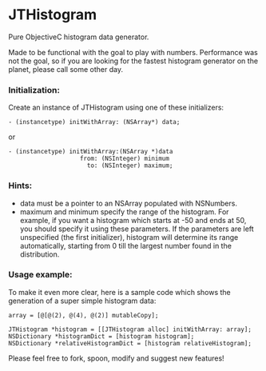 # JTHistogram

Pure ObjectiveC histogram data generator.

Made to be functional with the goal to play with numbers. Performance was not the goal, so if you are looking for the fastest histogram generator on the planet, please call some other day.

### Initialization:

Create an instance of JTHistogram using one of these initializers:

    - (instancetype) initWithArray: (NSArray*) data;

or

    - (instancetype) initWithArray:(NSArray *)data
                        from: (NSInteger) minimum
                          to: (NSInteger) maximum;

### Hints:

- data must be a pointer to an NSArray populated with NSNumbers.
- maximum and minimum specify the range of the histogram. For example, if you want a histogram which starts at -50 and ends at 50, you should specify it using these parameters. If the parameters are left unspecified (the first initializer), histogram will determine its range automatically, starting from 0 till the largest number found in the distribution.

### Usage example:

To make it even more clear, here is a sample code which shows the generation of a super simple histogram data:

    array = [@[@(2), @(4), @(2)] mutableCopy];

    JTHistogram *histogram = [[JTHistogram alloc] initWithArray: array];
    NSDictionary *histogramDict = [histogram histogram];
    NSDictionary *relativeHistogramDict = [histogram relativeHistogram];

Please feel free to fork, spoon, modify and suggest new features!
